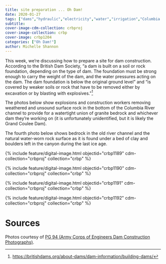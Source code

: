 ```yaml
---
title: site preparation ... Oh Dam!
date: 2020-01-27
tags: ["dams","hydraulic","electricity","water","irrigation","Columbia River","Columbia River Basin"]
subtitle: 
cover-image-cdm-collection: crbproj
cover-image-collection: crbp
cover-image: crbp1204
categories: ["Oh Dam!"]
author: Michelle Shannon
---
```


This week, we’re discussing how to prepare a site for dam construction. According to the British Dam Society, “a dam is built on a soil
or rock foundation, depending on the type of dam. The foundation must be strong
enough to carry the weight of the dam, and the water pressures acting on the
dam. The dam foundation is below the original ground level” and “is covered by
weaker soils or rock that have to be removed either by excavation or by
blasting with explosives.”[^1]

The photos below show explosions and construction workers
removing weathered and unsound surface rock in the bottom of the Columbia River
channel to provide for a watertight union of granite bedrock and whichever dam
they’re working on (it is unfortunately unidentified, but it is likely the
Grand Coulee Dam).

The fourth photo below shows bedrock in the old river channel and the
natural water-worn rock surface as it is found under a bed of clay and boulders
left in the canyon during the last ice age.

{% include feature/digital-image.html objectid="crbp1189" cdm-collection="crbproj" collection="crbp" %}

{% include feature/digital-image.html objectid="crbp1190" cdm-collection="crbproj" collection="crbp" %}

{% include feature/digital-image.html objectid="crbp1191" cdm-collection="crbproj" collection="crbp" %}

{% include feature/digital-image.html objectid="crbp1192" cdm-collection="crbproj" collection="crbp" %}

# Sources

Photos courtesy of [PG 94 (Army Corps of Engineers Dam Construction Photographs)](https://archiveswest.orbiscascade.org/ark:/80444/xv165618/op=fstyle.aspx?t=k&amp;q=).

[^1]: https://britishdams.org/about-dams/dam-information/building-dams/

